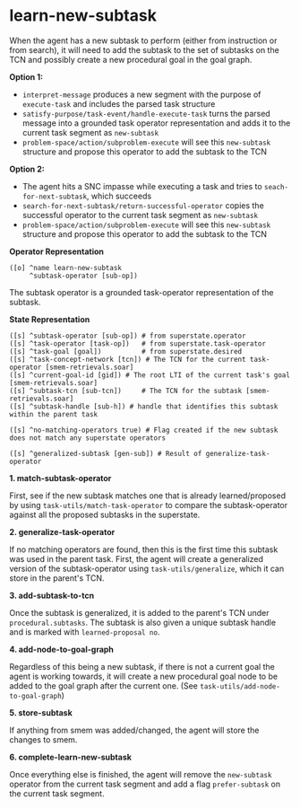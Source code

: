 # learn-new-subtask

When the agent has a new subtask to perform (either from instruction or from search), 
it will need to add the subtask to the set of subtasks on the TCN and possibly create a new procedural goal in the goal graph. 

**Option 1:**
* `interpret-message` produces a new segment with the purpose of `execute-task` 
and includes the parsed task structure
* `satisfy-purpose/task-event/handle-execute-task` turns the parsed message into a 
grounded task operator representation and adds it to the current task segment as `new-subtask`
* `problem-space/action/subproblem-execute` will see this `new-subtask` structure and propose this operator to add the subtask to the TCN

**Option 2:**
* The agent hits a SNC impasse while executing a task and tries to `seach-for-next-subtask`, which succeeds
* `search-for-next-subtask/return-successful-operator` copies the successful operator to the current task segment as `new-subtask`
* `problem-space/action/subproblem-execute` will see this `new-subtask` structure and propose this operator to add the subtask to the TCN

**Operator Representation**
```
([o] ^name learn-new-subtask
     ^subtask-operator [sub-op])
```
The subtask operator is a grounded task-operator representation of the subtask.

**State Representation**

```
([s] ^subtask-operator [sub-op]) # from superstate.operator
([s] ^task-operator [task-op])   # from superstate.task-operator
([s] ^task-goal [goal])          # from superstate.desired
([s] ^task-concept-network [tcn]) # The TCN for the current task-operator [smem-retrievals.soar]
([s] ^current-goal-id [gid]) # The root LTI of the current task's goal [smem-retrievals.soar]
([s] ^subtask-tcn [sub-tcn])     # The TCN for the subtask [smem-retrievals.soar]
([s] ^subtask-handle [sub-h]) # handle that identifies this subtask within the parent task 

([s] ^no-matching-operators true) # Flag created if the new subtask does not match any superstate operators

([s] ^generalized-subtask [gen-sub]) # Result of generalize-task-operator

```

**1. match-subtask-operator**

First, see if the new subtask matches one that is already learned/proposed
by using `task-utils/match-task-operator` to compare the subtask-operator against
all the proposed subtasks in the superstate. 

**2. generalize-task-operator**

If no matching operators are found, then this is the first time this subtask was used in the parent task. 
First, the agent will create a generalized version of the subtask-operator using `task-utils/generalize`, 
which it can store in the parent's TCN.

**3. add-subtask-to-tcn**

Once the subtask is generalized, it is added to the parent's TCN under `procedural.subtasks`. 
The subtask is also given a unique subtask handle and is marked with `learned-proposal no`. 

**4. add-node-to-goal-graph**

Regardless of this being a new subtask, if there is not a current goal the agent is working towards, 
it will create a new procedural goal node to be added to the goal graph after the current one. 
(See `task-utils/add-node-to-goal-graph`)

**5. store-subtask**

If anything from smem was added/changed, the agent will store the changes to smem. 

**6. complete-learn-new-subtask**

Once everything else is finished, the agent will remove the `new-subtask` operator from the current task segment
and add a flag `prefer-subtask` on the current task segment. 



